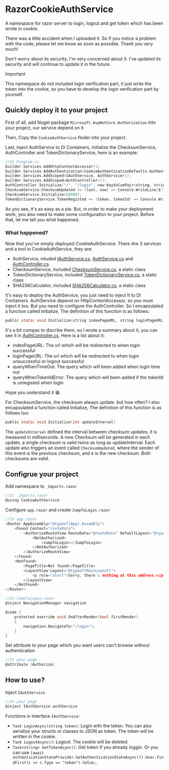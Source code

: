 # RazorCookieAuthService
A namespace for razor server to login, logout and get token which has been wrote in cookie.

There was a little accident when I uploaded it. So if you notice a problem with the code, please let me know as soon as possible. Thank you very much!

Don't worry about its security, I'm very concerned about it. I've updated its security and will continue to update it in the future.

> [!IMPORTANT]
> This namespace do not included login verification part, it just write the token into the cookie, so you have to develop the login verification part by yourself.

## Quickly deploy it to your project
First of all, add Nuget package `Microsoft.AspNetCore.Authorization` into your project, our service depend on it.

Then, Copy the `CookieAuthService` floder into your project.

Last, inject AuthService to DI Containers, initialize the ChecksumService, AuthController and TokenDictionaryService, here is an example:

``` c sharp
//In Program.cs
builder.Services.AddHttpContextAccessor();
builder.Services.AddAuthentication(CookieAuthenticationDefaults.AuthenticationScheme).AddCookie();
builder.Services.AddScoped<IAuthService, AuthService>();
builder.Services.AddScoped<AuthController>();
AuthController.Initialize("/", "/login", new KeyValuePair<string, string>("error", "登录超时"), new KeyValuePair<string, string>("error", "Token错误"));
ChecksumService.ChecksumUpdated += (last, now) => Console.WriteLine($"{DateTime.Now} [ChecksumService] Updated! New checksum is {now}");
ChecksumService.Initialize(60000);
TokenDictionaryService.TokenRegisted += (token, tokenId) => Console.WriteLine($"{DateTime.Now} [TokenDictionaryService] Token {token} has been registed a corresponding tokenId {tokenId}");
```

As you see, it's as easy as a pie. But, in order to make your deployment work, you also need to make some configuration to your project. Before that, let me tell you what happened.

### What happened?
Now that you've simply deployed CookieAuthService. There Are 3 services and a tool in CookieAuthService, they are:

- AuthService, inluded [IAuthService.cs](CookieAuthService/IAuthService.cs), [AuthService.cs](CookieAuthService/AuthService.cs) and [AuthController.cs](CookieAuthService/AuthController.cs).
- ChecksumService, included [ChecksumService.cs](CookieAuthService/ChecksumService.cs), a static class
- TokenDictionaryService, included [TokenDictionaryService.cs](CookieAuthService/TokenDictionaryService.cs), a static class
- SHA256Calculator, included [SHA256Calculator.cs](CookieAuthService/SHA256Calculator.cs), a static class

It's easy to deploy the AuthService, you just need to inject It to DI Containers. AuthService depend on HttpContextAccessor, so you must inject it too. But you need to configure the AuthController. So I encapsulated a function called Initialize, The definition of this function is as follows:

``` c sharp
public static void Initialize(string indexPageURL, string loginPageURL, KeyValuePair<string, string> queryWhenTimeOut, KeyValuePair<string, string> queryWhenTokenIdError)
```

It's a bit compax to discribe them, so I wrote a summary about it, you can see it in [AuthController.cs](CookieAuthService/AuthController.cs). Here is a list about it:

- indexPageURL: The url which will be redirected to when login successful
- loginPageURL: The url which will be redirected to when login unsuccessful or logout successful
- queryWhenTimeOut: The query which will been added when login time out
- queryWhenTokenIdError: The query which will been added if the tokenId is unregisted when login

Hope you understand it :grin:.

For ChecksumService, the checksum always update. but how often? I also encapsulated a function called Initialize, The definition of this function is as follows too:

``` c sharp
public static void Initialize(int updateInterval)
```

The `updateInterval` defined the interval between checksum updates, it is measured in milliseconds. A new Checksum will be generated in each update, a single checksum is valid twice as long as updateInterval. Each update also triggers an event called `ChecksumUpdated`, where the sender of this event is the previous checksum, and e is the new checksum. Both checksums are valid.

## Configrue your project
Add namespace to `_Imports.razor`

``` c sharp
//In _Imports.razor
@using CookieAuthService
```

Configure `app.razor` and create `JumpToLogin.razor`

``` c sharp
//In app.razor
<Router AppAssembly="@typeof(App).Assembly">
    <Found Context="routeData">
        <AuthorizeRouteView RouteData="@routeData" DefaultLayout="@typeof(MainLayout)">
            <NotAuthorized>
                <JumpToLogin></JumpToLogin>
            </NotAuthorized>
        </AuthorizeRouteView>
    </Found>
    <NotFound>
        <PageTitle>Not found</PageTitle>
        <LayoutView Layout="@typeof(MainLayout)">
            <p role="alert">Sorry, there's nothing at this address.</p>
        </LayoutView>
    </NotFound>
</Router>
```

``` c sharp
//In JumpToLogin.razor
@inject NavigationManager navigation

@code {
    protected override void OnAfterRender(bool firstRender)
    {
        navigation.NavigateTo("/login");
    }
}

```

Set attribute to your page which you want users can't browse without authentication

``` c sharp
//In your page
@attribute [Authorize]
```

## How to use?
Inject `IAuthService`

``` c sharp
//In your page
@inject IAuthService authService
```

Functions in interface `IAuthService`:
- `Task LoginAsync(string token)`: Login with the token. You can also serialize your structs or classes to JSON as token. The token will be written in the cookie.
- `Task LogoutAsync()`: Logout. The cookie will be deleted.
- `Task<string> GetTokenAsync()`: Get token if you already loggin. Or you can use `(await authenticationStateProvider.GetAuthenticationStateAsync()).User.FindFirst(c => c.Type == "token").Value;`.
